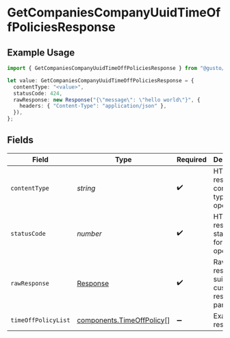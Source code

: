 # GetCompaniesCompanyUuidTimeOffPoliciesResponse

## Example Usage

```typescript
import { GetCompaniesCompanyUuidTimeOffPoliciesResponse } from "@gusto/embedded-api/models/operations";

let value: GetCompaniesCompanyUuidTimeOffPoliciesResponse = {
  contentType: "<value>",
  statusCode: 424,
  rawResponse: new Response("{\"message\": \"hello world\"}", {
    headers: { "Content-Type": "application/json" },
  }),
};
```

## Fields

| Field                                                                  | Type                                                                   | Required                                                               | Description                                                            |
| ---------------------------------------------------------------------- | ---------------------------------------------------------------------- | ---------------------------------------------------------------------- | ---------------------------------------------------------------------- |
| `contentType`                                                          | *string*                                                               | :heavy_check_mark:                                                     | HTTP response content type for this operation                          |
| `statusCode`                                                           | *number*                                                               | :heavy_check_mark:                                                     | HTTP response status code for this operation                           |
| `rawResponse`                                                          | [Response](https://developer.mozilla.org/en-US/docs/Web/API/Response)  | :heavy_check_mark:                                                     | Raw HTTP response; suitable for custom response parsing                |
| `timeOffPolicyList`                                                    | [components.TimeOffPolicy](../../models/components/timeoffpolicy.md)[] | :heavy_minus_sign:                                                     | Example response                                                       |